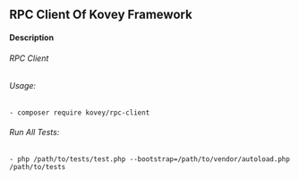 ## RPC Client Of Kovey Framework
#### Description
###### RPC Client
###### Usage:
    - composer require kovey/rpc-client
###### Run All Tests:
    - php /path/to/tests/test.php --bootstrap=/path/to/vendor/autoload.php /path/to/tests
